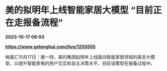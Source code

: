 # 美的拟明年上线智能家居大模型 “目前正在走报备流程”

**2023-10-17 09:03**

**https://www.gelonghui.com/live/1250555**

格隆汇10月17日｜据一财，美的集团拟明年上线面向智能家居领域的美言大模型，以提升智能家电的用户交互和自主决策水平，目前该模型在报备过程中。